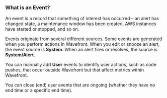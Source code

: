 ### What is an Event?

An event is a record that something of interest has occurred – an alert has changed state,
a maintenance window has been created, AWS instances have started or stopped, and so on.

Events originate from several different sources. Some events are generated when you perform actions in Wavefront.
When you edit or snooze an alert, the event source is **System**. When an alert fires or resolves, the source
is **System/Alert**.

You can manually add **User** events to identify user actions, such as code pushes, that occur outside Wavefront but that affect metrics within Wavefront.

You can close (end) user events that are ongoing (whether they have no end time or a specific end time).
